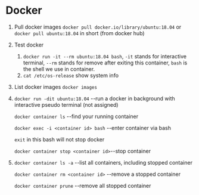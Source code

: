 # Docker

1. Pull docker images `docker pull docker.io/library/ubuntu:18.04` or `docker pull ubuntu:18.04` in short (from docker hub)

2. Test docker

    1. `docker run -it --rm ubuntu:18.04 bash`, `-it` stands for interactive terminal, `--rm` stands for remove after exiting this container, `bash` is the shell we use in container.
    2. `cat /etc/os-release` show system info

3. List docker images `docker images`

4. `docker run -dit ubuntu:18.04` --run a docker in background with interactive pseudo terminal (not assigned)

    `docker container ls` --find your running container

    `docker exec -i <container id> bash` --enter container via bash

    `exit` in this bash will not stop docker

    `docker container stop <container id>`--stop container

5. `docker container ls -a` --list all containers, including stopped container

    `docker container rm <container id>` --remove a stopped container

    `docker container prune` --remove all stopped container